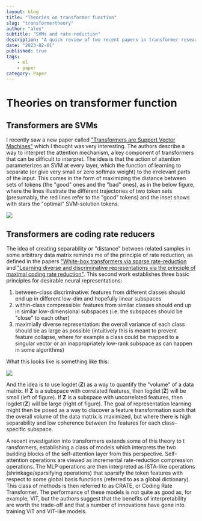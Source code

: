 ```yaml
---
layout: blog
title: "Theories on transformer function"
slug: "transformertheory"
author: "alex"
subtitle: "SVMs and rate-reduction"
description: "A quick review of two recent papers in transformer research"
date: "2023-02-01"
published: true
tags: 
    - ml
    - paper
category: Paper
---
```



# Theories on transformer function

## Transformers are SVMs
I recently saw a new paper called ["Transformers are Support Vector Machines"](https://arxiv.org/abs/2308.16898) which I thought was very interesting. The authors describe a way to  interpret the attention mechanism, a key component of transformers that can be difficult to interpret. The idea is that the action of attention parameterizes an SVM at every layer, which the function of learning to separate (or give very small or zero softmax weight) to the irrelevant parts of the input. This comes in the form of maximizing the distance between sets of tokens (the "good" ones and the "bad" ones), as in the below figure, where the lines illustrate the different trajectories of two token sets (presumably, the red lines refer to the "good" tokens) and the inset shows with stars the "optimal" SVM-solution tokens.


<div class="drop-shadow-[0_5px_5px_rgba(0.5,0.5,0,0.5)]">
<img src="/transformertheory/svmsep.png">
</div>


## Transformers are coding rate reducers

The idea of creating separability or "distance" between related samples in some arbitrary data matrix reminds me of the principle of rate reduction, as defined in the papers ["White-box transformers via sparse rate-reduction](https://arxiv.org/abs/2006.08558) and ["Learning diverse and discriminative representations via the principle of maximal coding rate reduction"](https://arxiv.org/abs/2006.08558). This second work establishes three basic principles for desirable neural representations:

1. between-class discriminative: features from different classes should end up in different low-dim and hopefully linear subspaces
2. within-class compressible: features from similar classes should end up in similar low-dimensional subspaces (i.e. the subspaces should be "close" to each other)
3. maximially diverse representation: the overall variance of each class should be as large as possible (intuitively this is meant to prevent feature collapse, where for example a class could be mapped to a singular vector or an inappropriately low-rank subspace as can happen in some algorithms)

What this looks like is something like this:

<img src="/transformertheory/ballrr.png">

And the idea is to use $\mathrm{log} \det(\mathbf{Z})$ as a way to quantify the "volume" of a data matrix. If $\mathbf{Z}$ is a subspace with correlated features, then $\mathrm{log} \det(\mathbf{Z})$ will be small (left of figure). If $\mathbf{Z}$ is a subspace with uncorrelated features, then $\mathrm{log} \det(\mathbf{Z})$ will be large (right of figure). The goal of representation learning might then be posed as a way to discover a feature transformation such that the overall volume of the data matrix is maximized, but where there is high separability and low coherence between the features for each class-specific subspace.

A recent investigation into transformers extends some of this theory to t ransformers, establishing a class of models which interprets the two building blocks of the self-attention layer from this perspective. Self-attention operations are viewed as incremental rate-reduction compression operations. The MLP operations are then interpreted as ISTA-like operations (shrinkage/sparsifying operations) that sparsify the token features with respect to some global basis functions (referred to as a global dictionary). This class of methods is then referred to as CRATE, or Coding Rate Transformer. The performance of these models is not quite as good as, for example, ViT, but the authors suggest that the benefits of interpretability are worth the trade-off and that a number of innovations have gone into training ViT and ViT-like models. 